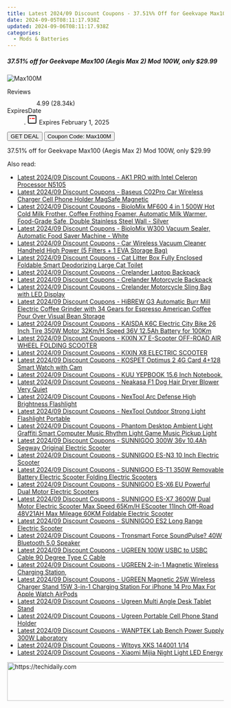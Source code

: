 ```yaml
---
title: Latest 2024/09 Discount Coupons - 37.51%% Off for Geekvape Max100 (Aegis Max 2) Mod 100W, only $29.99
date: 2024-09-05T08:11:17.938Z
updated: 2024-09-06T08:11:17.938Z
categories:
  - Mods & Batteries
---
```



<div class="max-w-4xl mx-auto grid grid-cols-1 lg:max-w-5xl lg:gap-x-20 lg:grid-cols-2">
  <div class="relative p-3 col-start-1 row-start-1 flex flex-col-reverse rounded-lg bg-gradient-to-t from-black/75 via-black/0 sm:bg-none sm:row-start-2 sm:p-0 lg:row-start-1">
    <h5 class="mt-1 text-lg font-semibold text-white sm:text-slate-900 md:text-2xl dark:sm:text-white">37.51% off for Geekvape Max100 (Aegis Max 2) Mod 100W, only $29.99</h5>
  </div>
  
  <div class="col-start-1 col-end-3 row-start-1 grid gap-4 sm:mb-6 sm:grid-cols-4 lg:col-start-2 lg:row-span-6 lg:row-end-6 lg:mb-0 lg:gap-6">
      <img src="https://static.shareasale.com/image/90958/deal/000000_16466325023746.png" onClick="javascript:window.open(decodeURIComponent('https%3A%2F%2Fwww.shareasale.com%2Fu.cfm%3Fd%3D889773%26m%3D90958%26u%3D4338022'), '_blank');void(0);" alt="Max100M" class="h-60 w-full rounded-lg object-cover sm:col-span-2 sm:h-52 lg:col-span-full" loading="lazy" />
    
  </div>
  <dl class="row-start-2 mt-4 flex items-center text-xs font-medium sm:row-start-3 sm:mt-1 md:mt-2.5 lg:row-start-2">
    <dt class="sr-only">Reviews</dt>
    <dd class="flex items-center text-indigo-600 dark:text-indigo-400">
      <svg width="24" height="24" fill="none" aria-hidden="true" class="mr-1 stroke-current dark:stroke-indigo-500">
        <path d="m12 5 2 5h5l-4 4 2.103 5L12 16l-5.103 3L9 14l-4-4h5l2-5Z" stroke-width="2" stroke-linecap="round" stroke-linejoin="round" />
      </svg>
      <span>4.99 <span class="font-normal text-slate-400">(28.34k)</span></span>
    </dd>
    <dt class="sr-only">ExpiresDate</dt>
    <dd class="flex items-center">
      <svg width="2" height="2" aria-hidden="true" fill="currentColor" class="mx-3 text-slate-300">
        <circle cx="1" cy="1" r="1" />
      </svg>
      <svg width="24" height="24" viewBox="0 0 24 24" fill="none" stroke="currentColor" stroke-width="2">
        <rect x="3" y="3" width="18" height="18" rx="2" fill="#fff" />
        <path d="M6 10L18 10" stroke="red" stroke-width="2" fill="none" />
        <path d="M10 6L10 18" stroke="#fff" stroke-width="2" fill="none" />
      </svg>
      Expires February 1, 2025    </dd>
  </dl>
  <div class="col-start-1 row-start-3 mt-4 self-center sm:col-start-2 sm:row-span-2 sm:row-start-2 sm:mt-0 lg:col-start-1 lg:row-start-3 lg:row-end-4 lg:mt-6">
    <button type="button" onClick="javascript:window.open(decodeURIComponent('https%3A%2F%2Fwww.shareasale.com%2Fu.cfm%3Fd%3D889773%26m%3D90958%26u%3D4338022'), '_blank');void(0);" class="rounded-lg bg-red-600 px-3 py-2 text-sm font-medium leading-6 text-white">GET DEAL</button>
    <button type="button" onClick="javascript:window.open(decodeURIComponent('https%3A%2F%2Fwww.shareasale.com%2Fu.cfm%3Fd%3D889773%26m%3D90958%26u%3D4338022'), '_blank');void(0);" class="border-dashed border-2 border-indigo-600 bg-green-100 text-sm leading-6 font-medium py-2 px-3 rounded-lg">Coupon Code: Max100M</button>
  </div>
  <p class="col-start-1 mt-4 text-sm leading-6 sm:col-span-2 lg:col-span-1 lg:row-start-4 lg:mt-6 dark:text-slate-400">
    37.51% off for Geekvape Max100 (Aegis Max 2) Mod 100W, only $29.99 
  </p>
</div>
<span class="atpl-alsoreadstyle">Also read:</span>
<div><ul>
<li><a href="https://coupons.techidaily.com/coupon-1118462-share-97331-sale/"><u>Latest 2024/09 Discount Coupons - AK1 PRO with Intel Celeron Processor N5105</u></a></li>
<li><a href="https://coupons.techidaily.com/coupon-1118467-share-97331-sale/"><u>Latest 2024/09 Discount Coupons - Baseus C02Pro Car Wireless Charger Cell Phone Holder MagSafe Magnetic</u></a></li>
<li><a href="https://coupons.techidaily.com/coupon-1118445-share-97331-sale/"><u>Latest 2024/09 Discount Coupons - BioloMix MF600 4 in 1 500W Hot Cold Milk Frother, Coffee Frothing Foamer, Automatic Milk Warmer, Food-Grade Safe, Double Stainless Steel Wall - Silver</u></a></li>
<li><a href="https://coupons.techidaily.com/coupon-1118446-share-97331-sale/"><u>Latest 2024/09 Discount Coupons - BioloMix W300 Vacuum Sealer, Automatic Food Saver Machine - White</u></a></li>
<li><a href="https://coupons.techidaily.com/coupon-1118443-share-97331-sale/"><u>Latest 2024/09 Discount Coupons - Car Wireless Vacuum Cleaner Handheld High Power (5 Filters + 1 EVA Storage Bag)</u></a></li>
<li><a href="https://coupons.techidaily.com/coupon-1118447-share-97331-sale/"><u>Latest 2024/09 Discount Coupons - Cat Litter Box Fully Enclosed Foldable Smart Deodorizing Large Cat Toilet</u></a></li>
<li><a href="https://coupons.techidaily.com/coupon-1118474-share-97331-sale/"><u>Latest 2024/09 Discount Coupons - Crelander Laptop Backpack</u></a></li>
<li><a href="https://coupons.techidaily.com/coupon-1118472-share-97331-sale/"><u>Latest 2024/09 Discount Coupons - Crelander Motorcycle Backpack</u></a></li>
<li><a href="https://coupons.techidaily.com/coupon-1118473-share-97331-sale/"><u>Latest 2024/09 Discount Coupons - Crelander Motorcycle Sling Bag with LED Display</u></a></li>
<li><a href="https://coupons.techidaily.com/coupon-1118465-share-97331-sale/"><u>Latest 2024/09 Discount Coupons - HiBREW G3 Automatic Burr Mill Electric Coffee Grinder with 34 Gears for Espresso American Coffee Pour Over Visual Bean Storage</u></a></li>
<li><a href="https://coupons.techidaily.com/coupon-1118461-share-97331-sale/"><u>Latest 2024/09 Discount Coupons - KAISDA K6C Electric City Bike 26 Inch Tire 350W Motor 32Km/H Speed 36V 12.5Ah Battery for 100Km</u></a></li>
<li><a href="https://coupons.techidaily.com/coupon-1118456-share-97331-sale/"><u>Latest 2024/09 Discount Coupons - KIXIN X7 E-Scooter OFF-ROAD AIR WHEEL FOLDING SCOOTER</u></a></li>
<li><a href="https://coupons.techidaily.com/coupon-1118453-share-97331-sale/"><u>Latest 2024/09 Discount Coupons - KIXIN X8 ELECTRIC SCOOTER</u></a></li>
<li><a href="https://coupons.techidaily.com/coupon-1118444-share-97331-sale/"><u>Latest 2024/09 Discount Coupons - KOSPET Optimus 2 4G Card 4+128 Smart Watch with Cam</u></a></li>
<li><a href="https://coupons.techidaily.com/coupon-1118457-share-97331-sale/"><u>Latest 2024/09 Discount Coupons - KUU YEPBOOK 15.6 Inch Notebook,</u></a></li>
<li><a href="https://coupons.techidaily.com/coupon-1118476-share-97331-sale/"><u>Latest 2024/09 Discount Coupons - Neakasa F1 Dog Hair Dryer Blower Very Quiet</u></a></li>
<li><a href="https://coupons.techidaily.com/coupon-1118460-share-97331-sale/"><u>Latest 2024/09 Discount Coupons - NexTool Arc Defense High Brightness Flashlight</u></a></li>
<li><a href="https://coupons.techidaily.com/coupon-1118458-share-97331-sale/"><u>Latest 2024/09 Discount Coupons - NexTool Outdoor Strong Light Flashlight Portable</u></a></li>
<li><a href="https://coupons.techidaily.com/coupon-1118466-share-97331-sale/"><u>Latest 2024/09 Discount Coupons - Phantom Desktop Ambient Light Graffiti Smart Computer Music Rhythm Light Game Music Pickup Light</u></a></li>
<li><a href="https://coupons.techidaily.com/coupon-1118469-share-97331-sale/"><u>Latest 2024/09 Discount Coupons - SUNNIGOO 300W 36v 10.4Ah Segway Original Electric Scooter</u></a></li>
<li><a href="https://coupons.techidaily.com/coupon-1118471-share-97331-sale/"><u>Latest 2024/09 Discount Coupons - SUNNIGOO ES-N3 10 Inch Electric Scooter</u></a></li>
<li><a href="https://coupons.techidaily.com/coupon-1118470-share-97331-sale/"><u>Latest 2024/09 Discount Coupons - SUNNIGOO ES-T1 350W Removable Battery Electric Scooter Folding Electric Scooters</u></a></li>
<li><a href="https://coupons.techidaily.com/coupon-1118463-share-97331-sale/"><u>Latest 2024/09 Discount Coupons - SUNNIGOO ES-X6 EU Powerful Dual Motor Electric Scooters</u></a></li>
<li><a href="https://coupons.techidaily.com/coupon-1118464-share-97331-sale/"><u>Latest 2024/09 Discount Coupons - SUNNIGOO ES-X7 3600W Dual Motor Electric Scooter Max Speed 65Km/H EScooter 11Inch Off-Road 48V21AH Max Mileage 60KM Foldable Electric Scooter</u></a></li>
<li><a href="https://coupons.techidaily.com/coupon-1118468-share-97331-sale/"><u>Latest 2024/09 Discount Coupons - SUNNIGOO ES2 Long Range Electric Scooter</u></a></li>
<li><a href="https://coupons.techidaily.com/coupon-1118451-share-97331-sale/"><u>Latest 2024/09 Discount Coupons - Tronsmart Force SoundPulse? 40W Bluetooth 5.0 Speaker</u></a></li>
<li><a href="https://coupons.techidaily.com/coupon-1118454-share-97331-sale/"><u>Latest 2024/09 Discount Coupons - UGREEN 100W USBC to USBC Cable 90 Degree Type C Cable</u></a></li>
<li><a href="https://coupons.techidaily.com/coupon-1118459-share-97331-sale/"><u>Latest 2024/09 Discount Coupons - UGREEN 2-in-1 Magnetic Wireless Charging Station,</u></a></li>
<li><a href="https://coupons.techidaily.com/coupon-1118455-share-97331-sale/"><u>Latest 2024/09 Discount Coupons - UGREEN Magnetic 25W Wireless Charger Stand 15W 3-in-1 Charging Station For iPhone 14 Pro Max For Apple Watch AirPods</u></a></li>
<li><a href="https://coupons.techidaily.com/coupon-1118449-share-97331-sale/"><u>Latest 2024/09 Discount Coupons - Ugreen Multi Angle Desk Tablet Stand</u></a></li>
<li><a href="https://coupons.techidaily.com/coupon-1118448-share-97331-sale/"><u>Latest 2024/09 Discount Coupons - Ugreen Portable Cell Phone Stand Holder</u></a></li>
<li><a href="https://coupons.techidaily.com/coupon-1118475-share-97331-sale/"><u>Latest 2024/09 Discount Coupons - WANPTEK Lab Bench Power Supply 300W Laboratory</u></a></li>
<li><a href="https://coupons.techidaily.com/coupon-1118450-share-97331-sale/"><u>Latest 2024/09 Discount Coupons - Wltoys XKS 144001 1/14</u></a></li>
<li><a href="https://coupons.techidaily.com/coupon-1118452-share-97331-sale/"><u>Latest 2024/09 Discount Coupons - Xiaomi Mijia Night Light LED Energy</u></a></li>
</ul></div>

<ins class="adsbygoogle"
      style="display:block"
      data-ad-client="ca-pub-7571918770474297"
      data-ad-slot="8358498916"
      data-ad-format="auto"
      data-full-width-responsive="true"></ins>
<!-- affiliate ads begin -->
<a href="https://appsumo.8odi.net/c/5597632/2130875/7443" target="_top" id="2130875">
  <img src="//a.impactradius-go.com/display-ad/7443-2130875" border="0" alt="https://techidaily.com" width="728" height="90"/>
</a>
<img height="0" width="0" src="https://appsumo.8odi.net/i/5597632/2130875/7443" style="position:absolute;visibility:hidden;" border="0" />
<!-- affiliate ads end -->